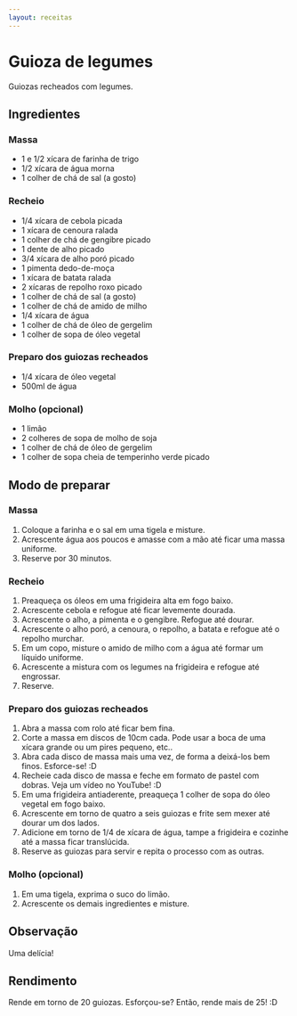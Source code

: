 ```yaml
---
layout: receitas
---
```

# Guioza de legumes

Guiozas recheados com legumes.

## Ingredientes

### Massa

* 1 e 1/2 xícara de farinha de trigo
* 1/2 xícara de água morna
* 1 colher de chá de sal (a gosto)

### Recheio

* 1/4 xícara de cebola picada
* 1 xícara de cenoura ralada
* 1 colher de chá de gengibre picado
* 1 dente de alho picado
* 3/4 xícara de alho poró picado
* 1 pimenta dedo-de-moça
* 1 xícara de batata ralada
* 2 xícaras de repolho roxo picado
* 1 colher de chá de sal (a gosto)
* 1 colher de chá de amido de milho
* 1/4 xícara de água
* 1 colher de chá de óleo de gergelim
* 1 colher de sopa de óleo vegetal

### Preparo dos guiozas recheados

* 1/4 xícara de óleo vegetal
* 500ml de água

### Molho (opcional)

* 1 limão
* 2 colheres de sopa de molho de soja
* 1 colher de chá de óleo de gergelim
* 1 colher de sopa cheia de temperinho verde picado

## Modo de preparar

### Massa

1. Coloque a farinha e o sal em uma tigela e misture.
2. Acrescente água aos poucos e amasse com a mão até ficar uma massa uniforme.
3. Reserve por 30 minutos.

### Recheio

1. Preaqueça os óleos em uma frigideira alta em fogo baixo.
2. Acrescente cebola e refogue até ficar levemente dourada.
3. Acrescente o alho, a pimenta e o gengibre. Refogue até dourar.
4. Acrescente o alho poró, a cenoura, o repolho, a batata e refogue até o repolho murchar.
5. Em um copo, misture o amido de milho com a água até formar um líquido uniforme.
6. Acrescente a mistura com os legumes na frigideira e refogue até engrossar.
7. Reserve.

### Preparo dos guiozas recheados

1. Abra a massa com rolo até ficar bem fina.
2. Corte a massa em discos de 10cm cada. Pode usar a boca de uma xícara grande ou um pires pequeno, etc..
3. Abra cada disco de massa mais uma vez, de forma a deixá-los bem finos. Esforce-se! :D
4. Recheie cada disco de massa e feche em formato de pastel com dobras. Veja um vídeo no YouTube! :D
5. Em uma frigideira antiaderente, preaqueça 1 colher de sopa do óleo vegetal em fogo baixo.
2. Acrescente em torno de quatro a seis guiozas e frite sem mexer até dourar um dos lados.
3. Adicione em torno de 1/4 de xícara de água, tampe a frigideira e cozinhe até a massa ficar translúcida.
4. Reserve as guiozas para servir e repita o processo com as outras.

### Molho (opcional)

1. Em uma tigela, exprima o suco do limão.
2. Acrescente os demais ingredientes e misture.

## Observação

Uma delícia!

## Rendimento

Rende em torno de 20 guiozas. Esforçou-se? Então, rende mais de 25! :D






